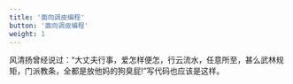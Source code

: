 ```yaml
---
title: '面向调皮编程'
button: '面向调皮编程'
weight: 1
---
```

风清扬曾经说过：“大丈夫行事，爱怎样便怎，行云流水，任意所至，甚么武林规矩，门派教条，全都是放他妈的狗臭屁!”写代码也应该是这样。